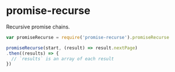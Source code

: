 # promise-recurse

Recursive promise chains.

```js
var promiseRecurse = require('promise-recurse').promiseRecurse

promiseRecurse(start, (result) => result.nextPage)
.then((results) => {
  // `results` is an array of each result
})
```
